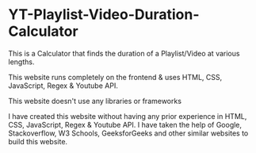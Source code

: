 # YT-Playlist-Video-Duration-Calculator
This is a Calculator that finds the duration of a Playlist/Video at various lengths.

This website runs completely on the frontend & uses HTML, CSS, JavaScript, Regex & Youtube API. 

This website doesn't use any libraries or frameworks

I have created this website without having any prior experience in HTML, CSS, JavaScript, Regex & Youtube API. I have taken the help of Google, Stackoverflow, W3 Schools, GeeksforGeeks and other similar websites to build this website.
